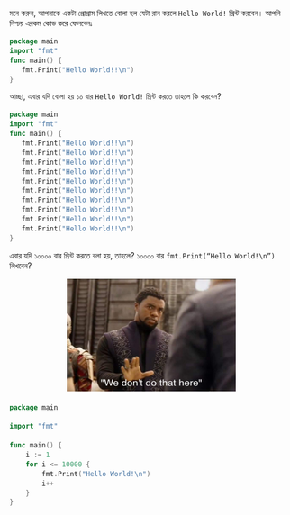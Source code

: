 মনে করুন, আপনাকে একটা প্রোগ্রাম লিখতে বোলা হল যেটা রান করলে `Hello World!` প্রিন্ট করবেন। আপনি নিশ্চয় এরকম কোড করে ফেলবেনঃ
```go
package main
import "fmt"
func main() {
   fmt.Print("Hello World!!\n")
}
```
আচ্ছা, এবার যদি বোলা হয় ১০ বার `Hello World!` প্রিন্ট করতে তাহলে কি করবেন?
```go
package main
import "fmt"
func main() {
   fmt.Print("Hello World!!\n")
   fmt.Print("Hello World!!\n")
   fmt.Print("Hello World!!\n")
   fmt.Print("Hello World!!\n")
   fmt.Print("Hello World!!\n")
   fmt.Print("Hello World!!\n")
   fmt.Print("Hello World!!\n")
   fmt.Print("Hello World!!\n")
   fmt.Print("Hello World!!\n")
   fmt.Print("Hello World!!\n")
}
```
এবার যদি ১০০০০ বার প্রিন্ট করতে বলা হয়, তাহলে?
১০০০০ বার `fmt.Print(“Hello World!\n”)` লিখবেন?
<div style="display: flex; justify-content: center; margin-bottom:20px;">
<img src="./We_Dont_Do_That_Here.jpg" alt="Flow Chart" width="300" height="200">
</div>

```go
package main

import "fmt"

func main() {
	i := 1
	for i <= 10000 {
		fmt.Print("Hello World!\n")
		i++
	}
}
```
